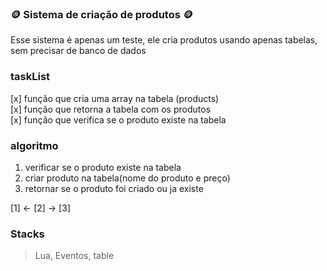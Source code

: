 ### :coin: Sistema de criação de produtos :coin:

Esse sistema é apenas um teste, ele cria produtos usando apenas tabelas, sem precisar de banco de dados

### taskList

[x] função que cria uma array na tabela (products) <br>
[x] função que retorna a tabela com os produtos <br>
[x] função que verifica se o produto existe na tabela <br>

### algoritmo

1. verificar se o produto existe na tabela <br>
2. criar produto na tabela(nome do produto e preço) <br>
3. retornar se o produto foi criado ou ja existe <br>

[1] <- [2] -> [3]

### Stacks

>Lua, Eventos, table
